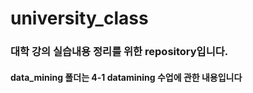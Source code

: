 # university_class

### 대학 강의 실습내용 정리를 위한 repository입니다.
#### data_mining 폴더는 4-1 datamining 수업에 관한 내용입니다

